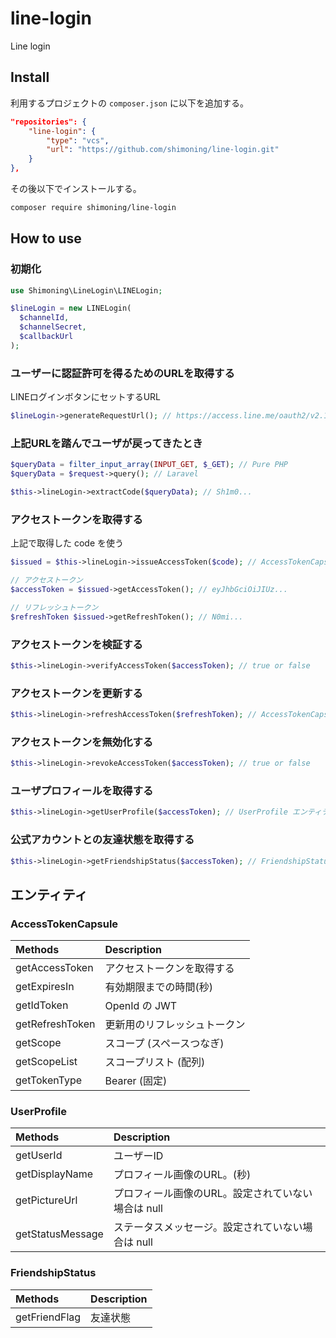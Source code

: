 # line-login
Line login


## Install

利用するプロジェクトの `composer.json` に以下を追加する。
```composer.json
"repositories": {
    "line-login": {
        "type": "vcs",
        "url": "https://github.com/shimoning/line-login.git"
    }
},
```

その後以下でインストールする。

```bash
composer require shimoning/line-login
```

## How to use

### 初期化
```php
use Shimoning\LineLogin\LINELogin;

$lineLogin = new LINELogin(
  $channelId,
  $channelSecret,
  $callbackUrl
);
```

### ユーザーに認証許可を得るためのURLを取得する
LINEログインボタンにセットするURL

```php
$lineLogin->generateRequestUrl(); // https://access.line.me/oauth2/v2.1/authorize?response_type=code&client_id=...
```

### 上記URLを踏んでユーザが戻ってきたとき
```php
$queryData = filter_input_array(INPUT_GET, $_GET); // Pure PHP
$queryData = $request->query(); // Laravel

$this->lineLogin->extractCode($queryData); // Sh1m0...
```

### アクセストークンを取得する
上記で取得した code を使う

```php
$issued = $this->lineLogin->issueAccessToken($code); // AccessTokenCapsule エンティティ (後述)

// アクセストークン
$accessToken = $issued->getAccessToken(); // eyJhbGciOiJIUz...

// リフレッシュトークン
$refreshToken $issued->getRefreshToken(); // N0mi...
```

### アクセストークンを検証する
```php
$this->lineLogin->verifyAccessToken($accessToken); // true or false
```

### アクセストークンを更新する
```php
$this->lineLogin->refreshAccessToken($refreshToken); // AccessTokenCapsule エンティティ (後述)
```

### アクセストークンを無効化する
```php
$this->lineLogin->revokeAccessToken($accessToken); // true or false
```

### ユーザプロフィールを取得する
```php
$this->lineLogin->getUserProfile($accessToken); // UserProfile エンティティ (後述)
```

### 公式アカウントとの友達状態を取得する
```php
$this->lineLogin->getFriendshipStatus($accessToken); // FriendshipStatus エンティティ (後述)
```

## エンティティ

### AccessTokenCapsule
|      Methods      |       Description        |
|:------------------|:-------------------------|
| getAccessToken    | アクセストークンを取得する   |
| getExpiresIn      | 有効期限までの時間(秒)      |
| getIdToken        | OpenId の JWT            |
| getRefreshToken   | 更新用のリフレッシュトークン |
| getScope          | スコープ (スペースつなぎ)   |
| getScopeList      | スコープリスト (配列)      |
| getTokenType      | Bearer (固定)            |

### UserProfile
|      Methods      |       Description                           |
|:------------------|:--------------------------------------------|
| getUserId         | ユーザーID                                   |
| getDisplayName    | プロフィール画像のURL。(秒)                     |
| getPictureUrl     | プロフィール画像のURL。設定されていない場合は null |
| getStatusMessage  | ステータスメッセージ。設定されていない場合は null  |

### FriendshipStatus
|      Methods      |       Description        |
|:------------------|:-------------------------|
| getFriendFlag     | 友達状態                  |
